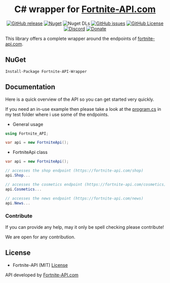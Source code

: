 <div align="center">

# C# wrapper for [Fortnite-API.com](https://fortnite-api.com)

[![GitHub release](https://img.shields.io/github/v/release/Fortnite-API/csharp-wrapper?logo=github)](https://github.com/Fortnite-API/csharp-wrapper/releases/latest) [![Nuget](https://img.shields.io/nuget/v/Fortnite-API-Wrapper?logo=nuget)](https://www.nuget.org/packages/Fortnite-API-Wrapper) ![Nuget DLs](https://img.shields.io/nuget/dt/Fortnite-API-Wrapper?logo=nuget) [![GitHub issues](https://img.shields.io/github/issues/Fortnite-API/csharp-wrapper?logo=github)](https://github.com/Fortnite-API/csharp-wrapper/issues) [![GitHub License](https://img.shields.io/github/license/Fortnite-API/csharp-wrapper)](https://github.com/Fortnite-API/csharp-wrapper/blob/master/LICENSE) [![Discord](https://img.shields.io/discord/621452110558527502?logo=discord)](https://fortnite-api.com/discord) [![Donate](https://img.shields.io/badge/donate-PayPal-blue.svg?logo=paypal)](https://fortnite-api.com/paypal)

</div>

This library offers a complete wrapper around the endpoints of [fortnite-api.com](https://fortnite-api.com).

## NuGet

    Install-Package Fortnite-API-Wrapper

## Documentation

Here is a quick overview of the API so you can get started very quickly.

If you need an in-use example then please take a look at the [program.cs](https://github.com/Fortnite-API/csharp-wrapper/blob/master/src/Fortnite-API.Test/Program.cs) in my test folder where i use some of the endpoints.

- General usage

```cs
using Fortnite_API;

var api = new FortniteApi();
```

- FortniteApi class

```cs
var api = new FortniteApi();

// accesses the shop endpoint (https://fortnite-api.com/shop)
api.Shop...

// accesses the cosmetics endpoint (https://fortnite-api.com/cosmetics)
api.Cosmetics...

// accesses the news endpoint (https://fortnite-api.com/news)
api.News...
```

### Contribute

If you can provide any help, may it only be spell checking please contribute!

We are open for any contribution.

## License

- Fortnite-API (MIT) [License](https://github.com/Fortnite-API/csharp-wrapper/blob/master/LICENSE "MIT License")

API developed by [Fortnite-API.com](https://fortnite-api.com/about)
